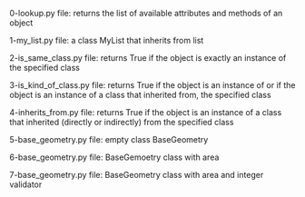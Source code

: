 0-lookup.py file: returns the list of available attributes and methods of an object

1-my_list.py file: a class MyList that inherits from list

2-is_same_class.py file: returns True if the object is exactly an instance of the specified class

3-is_kind_of_class.py file: returns True if the object is an instance of or if the object is an instance of a class that inherited from, the specified class

4-inherits_from.py file: returns True if the object is an instance of a class that inherited (directly or indirectly) from the specified class

5-base_geometry.py file: empty class BaseGeometry

6-base_geometry.py file: BaseGemoetry class with area 

7-base_geometry.py file: BaseGeometry class with area and integer validator